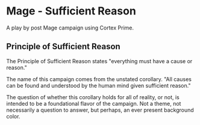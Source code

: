 # Mage - Sufficient Reason

A play by post Mage campaign using Cortex Prime.

## Principle of Sufficient Reason

The Principle of Sufficient Reason states "everything must have a cause or reason."

The name of this campaign comes from the unstated corollary. "All causes can be found and understood by the human mind given sufficient reason."

The question of whether this corollary holds for all of reality, or not, is intended to be a foundational flavor of the campaign. Not a theme, not necessarily a question to answer, but perhaps, an ever present background color.

